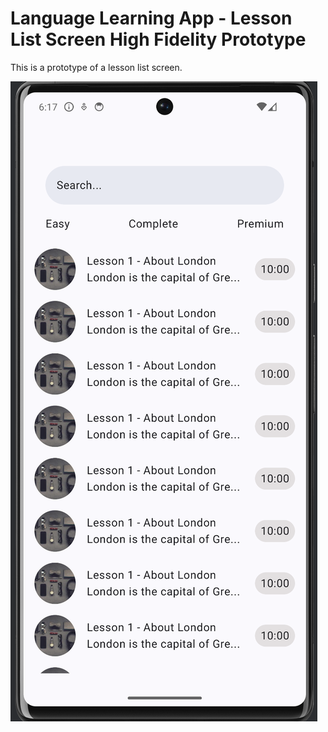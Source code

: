 
# Language Learning App - Lesson List Screen High Fidelity Prototype

This is a prototype of a lesson list screen.

![Screenshot.png](app/src/main/assets/Screenshot.png)
